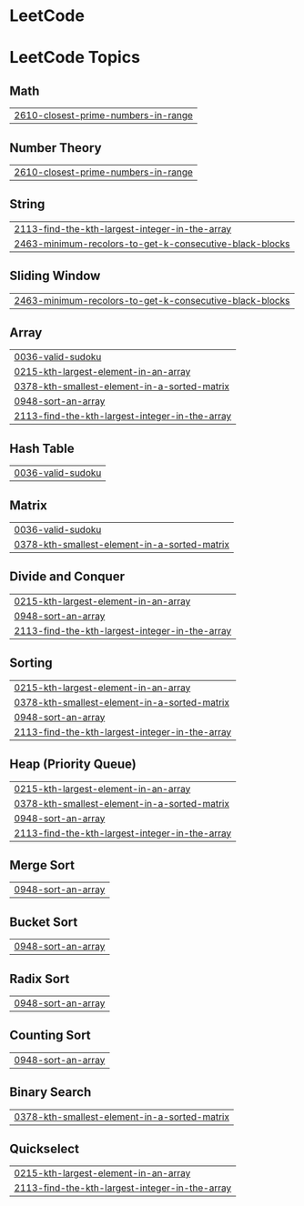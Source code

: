 # LeetCode
<!---LeetCode Topics Start-->
# LeetCode Topics
## Math
|  |
| ------- |
| [2610-closest-prime-numbers-in-range](https://github.com/pratham40/LeetCode/tree/master/2610-closest-prime-numbers-in-range) |
## Number Theory
|  |
| ------- |
| [2610-closest-prime-numbers-in-range](https://github.com/pratham40/LeetCode/tree/master/2610-closest-prime-numbers-in-range) |
## String
|  |
| ------- |
| [2113-find-the-kth-largest-integer-in-the-array](https://github.com/pratham40/LeetCode/tree/master/2113-find-the-kth-largest-integer-in-the-array) |
| [2463-minimum-recolors-to-get-k-consecutive-black-blocks](https://github.com/pratham40/LeetCode/tree/master/2463-minimum-recolors-to-get-k-consecutive-black-blocks) |
## Sliding Window
|  |
| ------- |
| [2463-minimum-recolors-to-get-k-consecutive-black-blocks](https://github.com/pratham40/LeetCode/tree/master/2463-minimum-recolors-to-get-k-consecutive-black-blocks) |
## Array
|  |
| ------- |
| [0036-valid-sudoku](https://github.com/pratham40/LeetCode/tree/master/0036-valid-sudoku) |
| [0215-kth-largest-element-in-an-array](https://github.com/pratham40/LeetCode/tree/master/0215-kth-largest-element-in-an-array) |
| [0378-kth-smallest-element-in-a-sorted-matrix](https://github.com/pratham40/LeetCode/tree/master/0378-kth-smallest-element-in-a-sorted-matrix) |
| [0948-sort-an-array](https://github.com/pratham40/LeetCode/tree/master/0948-sort-an-array) |
| [2113-find-the-kth-largest-integer-in-the-array](https://github.com/pratham40/LeetCode/tree/master/2113-find-the-kth-largest-integer-in-the-array) |
## Hash Table
|  |
| ------- |
| [0036-valid-sudoku](https://github.com/pratham40/LeetCode/tree/master/0036-valid-sudoku) |
## Matrix
|  |
| ------- |
| [0036-valid-sudoku](https://github.com/pratham40/LeetCode/tree/master/0036-valid-sudoku) |
| [0378-kth-smallest-element-in-a-sorted-matrix](https://github.com/pratham40/LeetCode/tree/master/0378-kth-smallest-element-in-a-sorted-matrix) |
## Divide and Conquer
|  |
| ------- |
| [0215-kth-largest-element-in-an-array](https://github.com/pratham40/LeetCode/tree/master/0215-kth-largest-element-in-an-array) |
| [0948-sort-an-array](https://github.com/pratham40/LeetCode/tree/master/0948-sort-an-array) |
| [2113-find-the-kth-largest-integer-in-the-array](https://github.com/pratham40/LeetCode/tree/master/2113-find-the-kth-largest-integer-in-the-array) |
## Sorting
|  |
| ------- |
| [0215-kth-largest-element-in-an-array](https://github.com/pratham40/LeetCode/tree/master/0215-kth-largest-element-in-an-array) |
| [0378-kth-smallest-element-in-a-sorted-matrix](https://github.com/pratham40/LeetCode/tree/master/0378-kth-smallest-element-in-a-sorted-matrix) |
| [0948-sort-an-array](https://github.com/pratham40/LeetCode/tree/master/0948-sort-an-array) |
| [2113-find-the-kth-largest-integer-in-the-array](https://github.com/pratham40/LeetCode/tree/master/2113-find-the-kth-largest-integer-in-the-array) |
## Heap (Priority Queue)
|  |
| ------- |
| [0215-kth-largest-element-in-an-array](https://github.com/pratham40/LeetCode/tree/master/0215-kth-largest-element-in-an-array) |
| [0378-kth-smallest-element-in-a-sorted-matrix](https://github.com/pratham40/LeetCode/tree/master/0378-kth-smallest-element-in-a-sorted-matrix) |
| [0948-sort-an-array](https://github.com/pratham40/LeetCode/tree/master/0948-sort-an-array) |
| [2113-find-the-kth-largest-integer-in-the-array](https://github.com/pratham40/LeetCode/tree/master/2113-find-the-kth-largest-integer-in-the-array) |
## Merge Sort
|  |
| ------- |
| [0948-sort-an-array](https://github.com/pratham40/LeetCode/tree/master/0948-sort-an-array) |
## Bucket Sort
|  |
| ------- |
| [0948-sort-an-array](https://github.com/pratham40/LeetCode/tree/master/0948-sort-an-array) |
## Radix Sort
|  |
| ------- |
| [0948-sort-an-array](https://github.com/pratham40/LeetCode/tree/master/0948-sort-an-array) |
## Counting Sort
|  |
| ------- |
| [0948-sort-an-array](https://github.com/pratham40/LeetCode/tree/master/0948-sort-an-array) |
## Binary Search
|  |
| ------- |
| [0378-kth-smallest-element-in-a-sorted-matrix](https://github.com/pratham40/LeetCode/tree/master/0378-kth-smallest-element-in-a-sorted-matrix) |
## Quickselect
|  |
| ------- |
| [0215-kth-largest-element-in-an-array](https://github.com/pratham40/LeetCode/tree/master/0215-kth-largest-element-in-an-array) |
| [2113-find-the-kth-largest-integer-in-the-array](https://github.com/pratham40/LeetCode/tree/master/2113-find-the-kth-largest-integer-in-the-array) |
<!---LeetCode Topics End-->